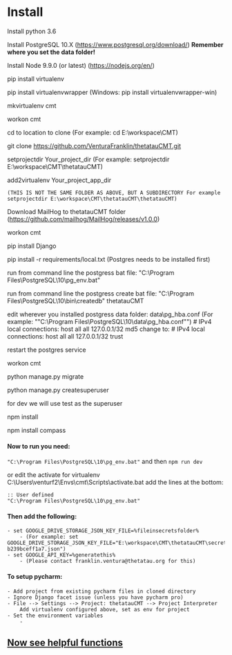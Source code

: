 Install
=========

Install python 3.6

Install PostgreSQL 10.X (https://www.postgresql.org/download/)
    __Remember where you set the data folder!__

Install Node 9.9.0 (or latest) (https://nodejs.org/en/)

pip install virtualenv

pip install virtualenvwrapper (Windows: pip install virtualenvwrapper-win)

mkvirtualenv cmt

workon cmt

cd to location to clone (For example: cd E:\workspace\CMT)

git clone https://github.com/VenturaFranklin/thetatauCMT.git

setprojectdir Your_project_dir (For example: setprojectdir E:\workspace\CMT\thetatauCMT)

add2virtualenv Your_project_app_dir

    (THIS IS NOT THE SAME FOLDER AS ABOVE, BUT A SUBDIRECTORY For example setprojectdir E:\workspace\CMT\thetatauCMT\thetatauCMT)

Download MailHog to thetatauCMT folder (https://github.com/mailhog/MailHog/releases/v1.0.0)

workon cmt

pip install Django

pip install -r requirements/local.txt (Postgres needs to be installed first)

run from command line the postgress bat file: "C:\Program Files\PostgreSQL\10\pg_env.bat"

run from command line the postgress create bat file: "C:\Program Files\PostgreSQL\10\bin\createdb" thetatauCMT

edit wherever you installed postgress data folder: data\pg_hba.conf (For example: ""C:\Program Files\PostgreSQL\10\data\pg_hba.conf"")
    # IPv4 local connections:
    host    all             all             127.0.0.1/32            md5
change to:
    # IPv4 local connections:
    host    all             all             127.0.0.1/32            trust

restart the postgres service

workon cmt

python manage.py migrate

python manage.py createsuperuser

for dev we will use test as the superuser

npm install

npm install compass


#### Now to run you need:
`"C:\Program Files\PostgreSQL\10\pg_env.bat"`
and then
`npm run dev`

or edit the activate for virtualenv
C:\Users\venturf2\Envs\cmt\Scripts\activate.bat
add the lines at the bottom:
```
:: User defined
"C:\Program Files\PostgreSQL\10\pg_env.bat"
```

#### Then add the following:
    - set GOOGLE_DRIVE_STORAGE_JSON_KEY_FILE=%fileinsecretsfolder%
        - (For example: set GOOGLE_DRIVE_STORAGE_JSON_KEY_FILE="E:\workspace\CMT\thetatauCMT\secrets\ChapterManagementTool-b239bceff1a7.json")
    - set GOOGLE_API_KEY=%generatethis%
        - (Please contact franklin.ventura@thetatau.org for this)

#### To setup pycharm:
    - Add project from existing pycharm files in cloned directory
    - Ignore Django facet issue (unless you have pycharm pro)
    - File --> Settings --> Project: thetatauCMT --> Project Interpreter
        Add virtualenv configured above, set as env for project
    - Set the environment variables
        - 


## [Now see helpful functions](useful_functions.md)
